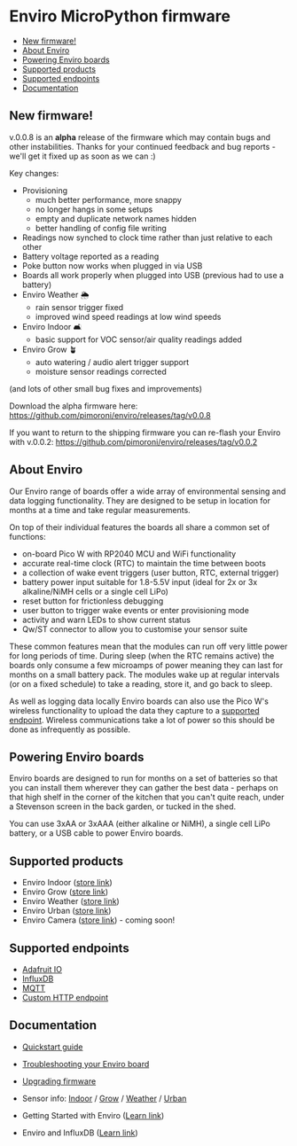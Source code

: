 # Enviro MicroPython firmware <!-- omit in toc -->

- [New firmware!](#new-firmware)
- [About Enviro](#about-enviro)
- [Powering Enviro boards](#powering-enviro-boards)
- [Supported products](#supported-products)
- [Supported endpoints](#supported-endpoints)
- [Documentation](#documentation)

## New firmware!

v.0.0.8 is an **alpha** release of the firmware which may contain bugs and other instabilities. Thanks for your continued feedback and bug reports - we'll get it fixed up as soon as we can :)

Key changes:

- Provisioning
  - much better performance, more snappy
  - no longer hangs in some setups
  - empty and duplicate network names hidden
  - better handling of config file writing
- Readings now synched to clock time rather than just relative to each other
- Battery voltage reported as a reading
- Poke button now works when plugged in via USB
- Boards all work properly when plugged into USB (previous had to use a battery)
- Enviro Weather 🌦️
  - rain sensor trigger fixed
  - improved wind speed readings at low wind speeds
- Enviro Indoor 🛋️
  - basic support for VOC sensor/air quality readings added
- Enviro Grow 🪴
  - auto watering / audio alert trigger support
  - moisture sensor readings corrected

(and lots of other small bug fixes and improvements) 

Download the alpha firmware here: https://github.com/pimoroni/enviro/releases/tag/v0.0.8

If you want to return to the shipping firmware you can re-flash your Enviro with v.0.0.2: https://github.com/pimoroni/enviro/releases/tag/v0.0.2

## About Enviro

Our Enviro range of boards offer a wide array of environmental sensing and data logging functionality. They are designed to be setup in location for months at a time and take regular measurements.

On top of their individual features the boards all share a common set of functions:

- on-board Pico W with RP2040 MCU and WiFi functionality
- accurate real-time clock (RTC) to maintain the time between boots
- a collection of wake event triggers (user button, RTC, external trigger)
- battery power input suitable for 1.8-5.5V input (ideal for 2x or 3x alkaline/NiMH cells or a single cell LiPo)
- reset button for frictionless debugging
- user button to trigger wake events or enter provisioning mode
- activity and warn LEDs to show current status
- Qw/ST connector to allow you to customise your sensor suite

These common features mean that the modules can run off very little power for long periods of time. During sleep (when the RTC remains active) the boards only consume a few microamps of power meaning they can last for months on a small battery pack. The modules wake up at regular intervals (or on a fixed schedule) to take a reading, store it, and go back to sleep.

As well as logging data locally Enviro boards can also use the Pico W's wireless functionality to upload the data they capture to a [supported endpoint](#supported-endpoints). Wireless communications take a lot of power so this should be done as infrequently as possible.

## Powering Enviro boards

Enviro boards are designed to run for months on a set of batteries so that you can install them wherever they can gather the best data - perhaps on that high shelf in the corner of the kitchen that you can't quite reach, under a Stevenson screen in the back garden, or tucked in the shed.

You can use 3xAA or 3xAAA (either alkaline or NiMH), a single cell LiPo battery, or a USB cable to power Enviro boards.

## Supported products

- Enviro Indoor ([store link](https://shop.pimoroni.com/products/enviro-indoor))
- Enviro Grow ([store link](https://shop.pimoroni.com/products/enviro-grow))
- Enviro Weather ([store link](https://shop.pimoroni.com/products/enviro-weather))
- Enviro Urban ([store link](https://shop.pimoroni.com/products/enviro-urban))
- Enviro Camera ([store link](https://shop.pimoroni.com/products/enviro-camera)) - coming soon!

## Supported endpoints
- [Adafruit IO](documentation/destinations/adafruit-io.md)
- [InfluxDB](documentation/destinations/influxdb.md)
- [MQTT](documentation/destinations/mqtt.md)
- [Custom HTTP endpoint](documentation/destinations/custom-http-endpoint.md)

## Documentation

- [Quickstart guide](documentation/getting-started.md)
- [Troubleshooting your Enviro board](documentation/troubleshooting.md)
- [Upgrading firmware](documentation/upgrading-firmware.md)
- Sensor info: [Indoor](documentation/boards/enviro-indoor.md) / [Grow](documentation/boards/enviro-grow.md) / [Weather](documentation/boards/enviro-weather.md) / [Urban](documentation/boards/enviro-urban.md)

- Getting Started with Enviro ([Learn link](https://learn.pimoroni.com/article/getting-started-with-enviro))
- Enviro and InfluxDB ([Learn link](https://learn.pimoroni.com/article/enviro-and-influxdb))
